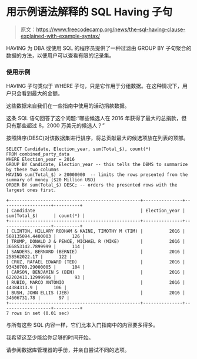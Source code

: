# 用示例语法解释的 SQL Having 子句

> 原文：<https://www.freecodecamp.org/news/the-sql-having-clause-explained-with-example-syntax/>

HAVING 为 DBA 或使用 SQL 的程序员提供了一种过滤由 GROUP BY 子句聚合的数据的方法，以便用户可以查看有限的记录集。

### 使用示例

HAVING 子句类似于 WHERE 子句，只是它作用于分组数据。在这种情况下，用户只会看到最大的金额。

这些数据来自我们在一些指南中使用的活动捐款数据。

这条 SQL 语句回答了这个问题:“哪些候选人在 2016 年获得了最大的总捐款，但只有那些超过 8，2000 万美元的候选人？”

按照降序(DESC)对该数据集进行排序，将总贡献最大的候选项放在列表的顶部。

```
SELECT Candidate, Election_year, sum(Total_$), count(*)
FROM combined_party_data
WHERE Election_year = 2016
GROUP BY Candidate, Election_year -- this tells the DBMS to summarize by these two columns
HAVING sum(Total_$) > 20000000  -- limits the rows presented from the summary of money ($20 Million USD)
ORDER BY sum(Total_$) DESC; -- orders the presented rows with the largest ones first. 
```

```
+--------------------------------------------------+---------------+-------------------+----------+
| Candidate                                        | Election_year | sum(Total_$)      | count(*) |
+--------------------------------------------------+---------------+-------------------+----------+
| CLINTON, HILLARY RODHAM & KAINE, TIMOTHY M (TIM) |          2016 | 568135094.4400003 |      126 |
| TRUMP, DONALD J & PENCE, MICHAEL R (MIKE)        |          2016 | 366853142.7899999 |      114 |
| SANDERS, BERNARD (BERNIE)                        |          2016 |      258562022.17 |      122 |
| CRUZ, RAFAEL EDWARD (TED)                        |          2016 | 93430700.29000005 |      104 |
| CARSON, BENJAMIN S (BEN)                         |          2016 | 62202411.12999996 |       93 |
| RUBIO, MARCO ANTONIO                             |          2016 |        44384313.9 |      106 |
| BUSH, JOHN ELLIS (JEB)                           |          2016 |       34606731.78 |       97 |
+--------------------------------------------------+---------------+-------------------+----------+
7 rows in set (0.01 sec) 
```

与所有这些 SQL 内容一样，它们比本入门指南中的内容要多得多。

我希望这至少能给你足够的时间开始。

请参阅数据库管理器的手册，并亲自尝试不同的选项。